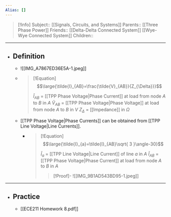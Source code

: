 ```yaml
---
Alias: []
---
```

> [!Info]
> Subject:: [[Signals, Circuits, and Systems]]
> Parents:: [[Three Phase Power]]
> Friends::  [[Delta-Delta Connected System]] [[Wye-Wye Connected System]]
> Children:: 
---
- ## Definition
	- ![[IMG_A7867ED36E5A-1.jpeg]]
	- > [!Equation]
	  > $$\large{\tilde{I}_{AB}=\frac{\tilde{V}_{AB}}{Z_{\Delta}}}$$
	  > 
	  > $\tilde{I}_{AB}$ = [[TPP Phase Voltage|Phase Current]] at load from node $A$ to $B$ in $A$
	  > $\tilde{V}_{AB}$ = [[TPP Phase Voltage|Phase Voltage]] at load from node $A$ to $B$ in $V$
	  > $Z_{\Delta}$ = [[Impedance]] in $\Omega$
	- [[TPP Phase Voltage|Phase Currents]] can be obtained from [[TPP Line Voltage|Line Currents]].
		- > [!Equation]
		  > $$\large{\tilde{I}_{a}=\tilde{I}_{AB}\sqrt{ 3 }\angle-30}$$
		  > 
		  > $\tilde{I}_{a}$ = [[TPP Line Voltage|Line Current]] of line $a$ in $A$
		  > $\tilde{I}_{AB}$ = [[TPP Phase Voltage|Phase Current]] at load from node $A$ to $B$ in $A$
		  > 
		  > > [!Proof]-
		  > > ![[IMG_9B1AD543BD95-1.jpeg]]
---
- ## Practice
	- [[ECE211 Homework 8.pdf]]